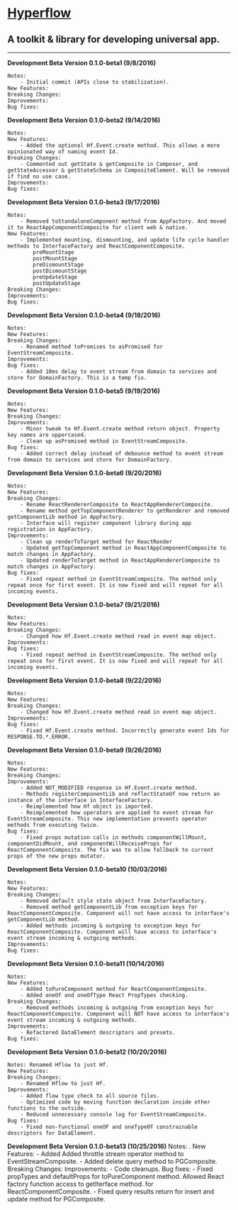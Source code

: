 # [Hyperflow](https://github.com/tuantle/hyperflow)
## A toolkit & library for developing universal app.

----

**Development Beta Version 0.1.0-beta1 (9/8/2016)**
```
Notes:
    - Initial commit (APIs close to stabilization).
New Features:
Breaking Changes:
Improvements:
Bug fixes:
```
**Development Beta Version 0.1.0-beta2 (9/14/2016)**
```
Notes:
New Features:
    - Added the optional Hf.Event.create method. This allows a more opinionated way of naming event Id.  
Breaking Changes:
    - Commented out getState & getComposite in Composer, and getStateAccessor & getStateSchema in CompositeElement. Will be removed if find no use case.
Improvements:
Bug fixes:
```
**Development Beta Version 0.1.0-beta3 (9/17/2016)**
```
Notes:
    - Removed toStandaloneComponent method from AppFactory. And moved it to ReactAppComponentComposite for client web & native.
New Features:
    - Implemented mounting, dismounting, and update life cycle handler methods to InterfaceFactory and ReactComponentComposite.
        preMountStage
        postMountStage
        preDismountStage
        postDismountStage
        preUpdateStage
        postUpdateStage
Breaking Changes:
Improvements:
Bug fixes:
```
**Development Beta Version 0.1.0-beta4 (9/18/2016)**
```
Notes:
New Features:
Breaking Changes:
    - Renamed method toPromises to asPromised for EventStreamComposite.
Improvements:
Bug fixes:
    - Added 10ms delay to event stream from domain to services and store for DomainFactory. This is a temp fix.
```
**Development Beta Version 0.1.0-beta5 (9/19/2016)**
```
Notes:
New Features:
Breaking Changes:
Improvements:
    - Minor tweak to Hf.Event.create method return object. Property key names are uppercased.
    - Clean up asPromised method in EventStreamComposite.
Bug fixes:
    - Added correct delay instead of debounce method to event stream from domain to services and store for DomainFactory.
```
**Development Beta Version 0.1.0-beta6 (9/20/2016)**
```
Notes:
New Features:
Breaking Changes:
    - Rename ReactRendererComposite to ReactAppRendererComposite.
    - Rename method getTopComponentRenderer to getRenderer and removed getComponentLib method in AppFactory.
    - Interface will register component library during app registration in AppFactory.
Improvements:
    - Clean up renderToTarget method for ReactRender
    - Updated getTopComponent method in ReactAppComponentComposite to match changes in AppFactory.
    - Updated renderToTarget method in ReactAppRendererComposite to match changes in AppFactory.
Bug fixes:
    - Fixed repeat method in EventStreamComposite. The method only repeat once for first event. It is now fixed and will repeat for all incoming events.
```
**Development Beta Version 0.1.0-beta7 (9/21/2016)**
```
Notes:
New Features:
Breaking Changes:
    - Changed how Hf.Event.create method read in event map object.
Improvements:
Bug fixes:
    - Fixed repeat method in EventStreamComposite. The method only repeat once for first event. It is now fixed and will repeat for all incoming events.
```
**Development Beta Version 0.1.0-beta8 (9/22/2016)**
```
Notes:
New Features:
Breaking Changes:
    - Changed how Hf.Event.create method read in event map object.
Improvements:
Bug fixes:
    - Fixed Hf.Event.create method. Incorrectly generate event Ids for RESPONSE.TO.*.ERROR.
```
**Development Beta Version 0.1.0-beta9 (9/26/2016)**
```
Notes:
New Features:
Breaking Changes:
Improvements:
    - Added NOT_MODIFIED response in Hf.Event.create method.
    - Methods registerComponentLib and reflectStateOf now return an instance of the interface in InterfaceFactory.
    - Reimplemented how Hf object is imported.
    - Reimplemented how operators are applied to event stream for EventStreamComposite. This new implementation prevents operator methods from executing twice.
Bug fixes:
    - Fixed props mutation calls in methods componentWillMount, componentDidMount, and componentWillReceiveProps for ReactComponentComposite. The fix was to allow fallback to current props of the new props mutator.
```
**Development Beta Version 0.1.0-beta10 (10/03/2016)**
```
Notes:
New Features:
Breaking Changes:
    - Removed default style state object from InterfaceFactory.
    - Removed method getComponentLib from exception keys for ReactComponentComposite. Component will not have access to interface's getComponentLib method.
    - Added methods incoming & outgoing to exception keys for ReactComponentComposite. Component will have access to interface's event stream incoming & outgoing methods.
Improvements:
Bug fixes:
```
**Development Beta Version 0.1.0-beta11 (10/14/2016)**
```
Notes:
New Features:
    - Added toPureComponent method for ReactComponentComposite.
    - Added oneOf and oneOfType React PropTypes checking.
Breaking Changes:
    - Removed methods incoming & outgoing from exception keys for ReactComponentComposite. Component will NOT have access to interface's event stream incoming & outgoing methods.
Improvements:
    - Refactored DataElement descriptors and presets.
Bug fixes:
```
**Development Beta Version 0.1.0-beta12 (10/20/2016)**
```
Notes: Renamed Hflow to just Hf.
New Features:
Breaking Changes:
    - Renamed Hflow to just Hf.
Improvements:
    - Added flow type check to all source files.
    - Optimized code by moving function declaration inside other functions to the outside.
    - Reduced unnecessary console log for EventStreamComposite.
Bug fixes:
    - Fixed non-functional oneOF and oneTypeOf constrainable descriptors for DataElement.
```
**Development Beta Version 0.1.0-beta13 (10/25/2016)**
    Notes: .
    New Features:
        - Added Added throttle stream operator method to EventStreamComposite.
        - Added delete query method to PGComposite.
    Breaking Changes:
    Improvements:
        - Code cleanups.
    Bug fixes:
        - Fixed propTypes and defaultProps for toPureComponent method. Allowed React factory function access to getIterface method. for ReactComponentComposite.
        - Fixed query results return for insert and update method for PGComposite.
